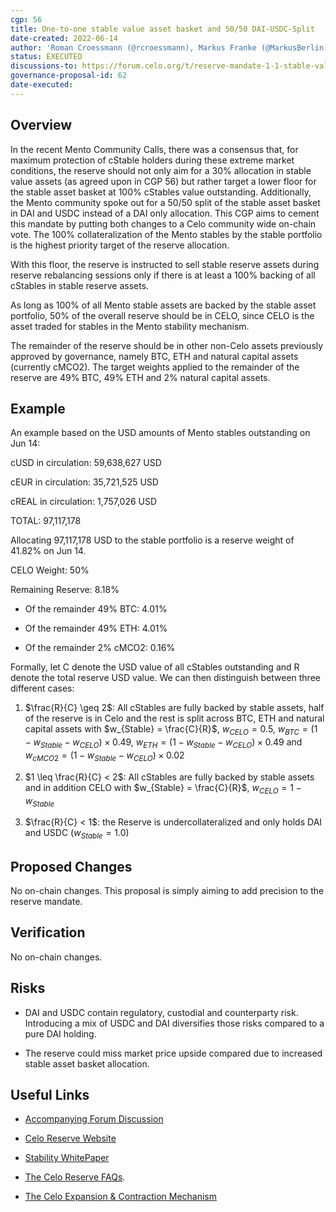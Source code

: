 ```yaml
---
cgp: 56
title: One-to-one stable value asset basket and 50/50 DAI-USDC-Split
date-created: 2022-06-14
author: 'Roman Croessmann (@rcroessmann), Markus Franke (@MarkusBerlin), Slobodan Sudaric (@sudarics)'
status: EXECUTED
discussions-to: https://forum.celo.org/t/reserve-mandate-1-1-stable-value-asset-basket/3663
governance-proposal-id: 62
date-executed:
---
```


## Overview

In the recent Mento Community Calls, there was a consensus that, for maximum protection of cStable holders during these extreme market conditions, the reserve should not only aim for a 30\% allocation in stable value assets (as agreed upon in CGP 56) but rather target a lower floor for the stable asset basket at 100\% cStables value outstanding. Additionally, the Mento community spoke out for a 50/50 split of the stable asset basket in DAI and USDC instead of a DAI only allocation. This CGP aims to cement this mandate by putting both changes to a Celo community wide on-chain vote. The 100% collateralization of the Mento stables by the stable portfolio is the highest priority target of the reserve allocation.

With this floor, the reserve is instructed to sell stable reserve assets during reserve rebalancing sessions only if there is at least a 100% backing of all cStables in stable reserve assets.

As long as 100% of all Mento stable assets are backed by the stable asset portfolio, 50% of the overall reserve should be in CELO, since CELO is the asset traded for stables in the Mento stability mechanism.

The remainder of the reserve should be in other non-Celo assets previously approved by governance, namely BTC, ETH and natural capital assets (currently cMCO2). The target weights applied to the remainder of the reserve are 49% BTC, 49% ETH and 2% natural capital assets.


## Example

An example based on the USD amounts of Mento stables outstanding on Jun 14:

cUSD in circulation: 59,638,627 USD

cEUR in circulation: 35,721,525 USD

cREAL in circulation: 1,757,026 USD

TOTAL: 97,117,178



Allocating 97,117,178 USD to the stable portfolio is a reserve weight of 41.82% on Jun 14.

CELO Weight: 50%

Remaining Reserve: 8.18%

-   Of the remainder 49% BTC: 4.01%
    
-   Of the remainder 49% ETH: 4.01%
    
-   Of the remainder 2% cMCO2: 0.16%
    

Formally, let C denote the USD value of all cStables outstanding and R denote the total reserve USD value. We can then distinguish between three different cases:

1. $\frac{R}{C} \geq  2$: All cStables are fully backed by stable assets, half of the reserve is in Celo and the rest is split across BTC, ETH and natural capital assets with $w_{Stable} = \frac{C}{R}$, $w_{CELO} = 0.5$, $w_{BTC} = (1-w_{Stable}-w_{CELO})\times0.49$, $w_{ETH} = (1-w_{Stable}-w_{CELO}) \times0.49$ and $w_{cMCO2}=(1-w_{Stable}-w_{CELO})\times 0.02$

2. $1  \leq  \frac{R}{C} < 2$: All cStables are fully backed by stable assets and in addition CELO with $w_{Stable} = \frac{C}{R}$, $w_{CELO} = 1 - w_{Stable}$

3. $\frac{R}{C} < 1$: the Reserve is undercollateralized and only holds DAI and USDC ($w_{Stable} = 1.0$)
    
## Proposed Changes

No on-chain changes. This proposal is simply aiming to add precision to the reserve mandate.

  
## Verification

No on-chain changes.


## Risks

- DAI and USDC contain regulatory, custodial and counterparty risk. Introducing a mix of USDC and DAI diversifies those risks compared to a pure DAI holding.

- The reserve could miss market price upside compared due to increased stable asset basket allocation.
  

## Useful Links

* [Accompanying Forum Discussion]([https://forum.celo.org/t/reserve-mandate-1-1-stable-value-asset-basket/3663](https://forum.celo.org/t/reserve-mandate-1-1-stable-value-asset-basket/3663))

* [Celo Reserve Website]([https://celoreserve.org/](https://celoreserve.org/))

* [Stability WhitePaper]([https://celo.org/papers/Celo_Stability_Analysis.pdf](https://celo.org/papers/Celo_Stability_Analysis.pdf))

* [The Celo Reserve FAQs]([https://medium.com/celoorg/the-celo-reserve-faqs-f3f7cbb1991f](https://medium.com/celoorg/the-celo-reserve-faqs-f3f7cbb1991f)).

* [The Celo Expansion & Contraction Mechanism]([https://medium.com/celoorg/zooming-in-on-the-celo-expansion-contraction-mechanism-446ca7abe4f](https://medium.com/celoorg/zooming-in-on-the-celo-expansion-contraction-mechanism-446ca7abe4f))